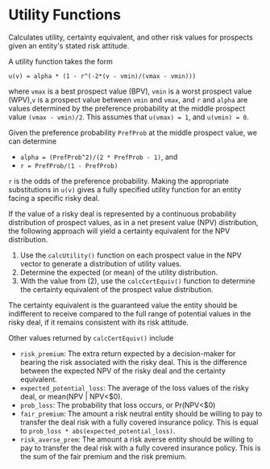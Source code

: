 # Utility Functions
Calculates utility, certainty equivalent, and other risk values for prospects given an entity's stated risk attitude.

A utility function takes the form

 `u(v) = alpha * (1 - r^(-2*(v - vmin)/(vmax - vmin)))`

where `vmax` is a best prospect value (BPV), `vmin` is a worst prospect value (WPV),`v` is a prospect value between `vmin` and `vmax`, and `r` and `alpha` are values determined by the preference probability at the middle prospect value `(vmax - vmin)/2`. This assumes that `u(vmax) = 1`, and `u(vmin) = 0`.

Given the preference probability `PrefProb` at the middle prospect value, we can determine

 * `alpha = (PrefProb^2)/(2 * PrefProb - 1)`, and
 * `r = PrefProb/(1 - PrefProb)`
 
`r` is the odds of the preference probability. Making the appropriate substitutions in `u(v)` gives a fully specified utility function for an entity facing a specific risky deal.

If the value of a risky deal is represented by a continuous probability distribution of prospect values, as in a net present value (NPV) distribution, the following approach will yield a certainty equivalent for the NPV distribution.

 1. Use the `calcUtility()` function on each prospect value in the NPV vector to generate a distribution of utility values.
 2. Determine the expected (or mean) of the utility distribution.
 3. With the value from (2), use the `calcCertEquiv()` function to determine the certainty equivalent of the prospect value distribution.

The certainty equivalent is the guaranteed value the entity should be indifferent to receive compared to the full range of potential values in the risky deal, if it remains consistent with its risk attitude.

Other values returned by `calcCertEquiv()` include

 * `risk_premium`: The extra return expected by a decision-maker for bearing the risk associated with the risky deal. This is the difference between the expected NPV of the risky deal and the certainty equivalent.
 * `expected_potential_loss`: The average of the loss values of the risky deal, or mean(NPV | NPV<$0).
 * `prob_loss`: The probability that loss occurs, or Pr(NPV<$0)
 * `fair_premium`: The amount a risk neutral entity should be willing to pay to transfer the deal risk with a fully covered insurance policy. This is equal to `prob_loss * abs(expected_potential_loss)`.
 * `risk_averse_prem`: The amount a risk averse entity should be willing to pay to transfer the deal risk with a fully covered insurance policy. This is the sum of the fair premium and the risk premium.
